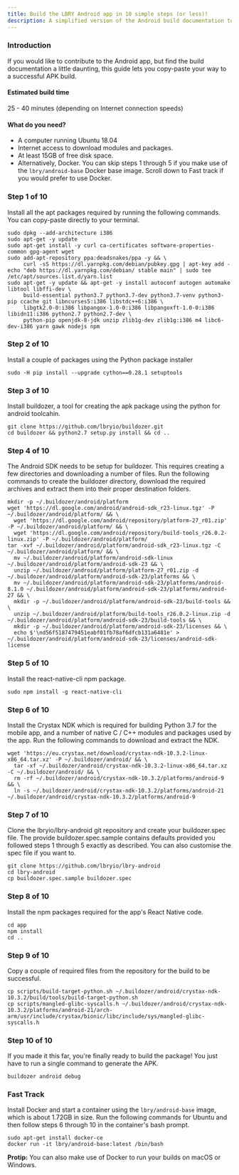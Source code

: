 ```yaml
---
title: Build the LBRY Android app in 10 simple steps (or less)!
description: A simplified version of the Android build documentation to get up and running as quickly as possible.
---
```


### Introduction
If you would like to contribute to the Android app, but find the build documentation a little daunting, this guide lets you copy-paste your way to a successful APK build.

#### Estimated build time
25 - 40 minutes (depending on Internet connection speeds)

#### What do you need?
* A computer running Ubuntu 18.04
* Internet access to download modules and packages.
* At least 15GB of free disk space.
* Alternatively, Docker. You can skip steps 1 through 5 if you make use of the `lbry/android-base` Docker base image. Scroll down to Fast track if you would prefer to use Docker.

### Step 1 of 10
Install all the apt packages required by running the following commands. You can copy-paste directly to your terminal.
```
sudo dpkg --add-architecture i386
sudo apt-get -y update
sudo apt-get install -y curl ca-certificates software-properties-common gpg-agent wget
sudo add-apt-repository ppa:deadsnakes/ppa -y && \
     curl -sS https://dl.yarnpkg.com/debian/pubkey.gpg | apt-key add -
echo "deb https://dl.yarnpkg.com/debian/ stable main" | sudo tee /etc/apt/sources.list.d/yarn.list
sudo apt-get -y update && apt-get -y install autoconf autogen automake libtool libffi-dev \
     build-essential python3.7 python3.7-dev python3.7-venv python3-pip ccache git libncurses5:i386 libstdc++6:i386 \
     libgtk2.0-0:i386 libpangox-1.0-0:i386 libpangoxft-1.0-0:i386 libidn11:i386 python2.7 python2.7-dev \
     python-pip openjdk-8-jdk unzip zlib1g-dev zlib1g:i386 m4 libc6-dev-i386 yarn gawk nodejs npm
```

### Step 2 of 10
Install a couple of packages using the Python package installer
```
sudo -H pip install --upgrade cython==0.28.1 setuptools
```

### Step 3 of 10
Install buildozer, a tool for creating the apk package using the python for android toolcahin.
```
git clone https://github.com/lbryio/buildozer.git
cd buildozer && python2.7 setup.py install && cd ..
```

### Step 4 of 10
The Android SDK needs to be setup for buildozer. This requires creating a few directories and downloading a number of files. Run the following commands to create the buildozer directory, download the required archives and extract them into their proper destination folders.

```
mkdir -p ~/.buildozer/android/platform
wget 'https://dl.google.com/android/android-sdk_r23-linux.tgz' -P ~/.buildozer/android/platform/ && \
  wget 'https://dl.google.com/android/repository/platform-27_r01.zip' -P ~/.buildozer/android/platform/ && \
  wget 'https://dl.google.com/android/repository/build-tools_r26.0.2-linux.zip' -P ~/.buildozer/android/platform/
tar -xvf ~/.buildozer/android/platform/android-sdk_r23-linux.tgz -C ~/.buildozer/android/platform/ && \
  mv ~/.buildozer/android/platform/android-sdk-linux ~/.buildozer/android/platform/android-sdk-23 && \
  unzip ~/.buildozer/android/platform/platform-27_r01.zip -d ~/.buildozer/android/platform/android-sdk-23/platforms && \
  mv ~/.buildozer/android/platform/android-sdk-23/platforms/android-8.1.0 ~/.buildozer/android/platform/android-sdk-23/platforms/android-27 && \
  mkdir -p ~/.buildozer/android/platform/android-sdk-23/build-tools && \
  unzip ~/.buildozer/android/platform/build-tools_r26.0.2-linux.zip -d ~/.buildozer/android/platform/android-sdk-23/build-tools && \
  mkdir -p ~/.buildozer/android/platform/android-sdk-23/licenses && \
  echo $'\nd56f5187479451eabf01fb78af6dfcb131a6481e' > ~/.buildozer/android/platform/android-sdk-23/licenses/android-sdk-license
```

### Step 5 of 10
Install the react-native-cli npm package.
```
sudo npm install -g react-native-cli
```

### Step 6 of 10
Install the Crystax NDK which is required for building Python 3.7 for the mobile app, and a number of native C / C++ modules and packages used by the app. Run the following commands to download and extract the NDK.
```
wget 'https://eu.crystax.net/download/crystax-ndk-10.3.2-linux-x86_64.tar.xz' -P ~/.buildozer/android/ && \
  tar -xf ~/.buildozer/android/crystax-ndk-10.3.2-linux-x86_64.tar.xz -C ~/.buildozer/android/ && \
  rm -rf ~/.buildozer/android/crystax-ndk-10.3.2/platforms/android-9 && \
  ln -s ~/.buildozer/android/crystax-ndk-10.3.2/platforms/android-21 ~/.buildozer/android/crystax-ndk-10.3.2/platforms/android-9
```

### Step 7 of 10
Clone the lbryio/lbry-android git repository and create your buildozer.spec file. The provide buildozer.spec.sample contains defaults provided you followed steps 1 through 5 exactly as described. You can also customise the spec file if you want to.
```
git clone https://github.com/lbryio/lbry-android
cd lbry-android
cp buildozer.spec.sample buildozer.spec
```

### Step 8 of 10
Install the npm packages required for the app's React Native code.
```
cd app
npm install
cd ..
```

### Step 9 of 10
Copy a couple of required files from the repository for the build to be successful.
```
cp scripts/build-target-python.sh ~/.buildozer/android/crystax-ndk-10.3.2/build/tools/build-target-python.sh
cp scripts/mangled-glibc-syscalls.h ~/.buildozer/android/crystax-ndk-10.3.2/platforms/android-21/arch-arm/usr/include/crystax/bionic/libc/include/sys/mangled-glibc-syscalls.h
```

### Step 10 of 10
If you made it this far, you're finally ready to build the package! You just have to run a single command to generate the APK.
```
buildozer android debug
```

### Fast Track
Install Docker and start a container using the `lbry/android-base` image, which is about 1.72GB in size. Run the following commands for Ubuntu and then follow steps 6 through 10 in the container's bash prompt.
```
sudo apt-get install docker-ce
docker run -it lbry/android-base:latest /bin/bash
```

**Protip:** You can also make use of Docker to run your builds on macOS or Windows.
